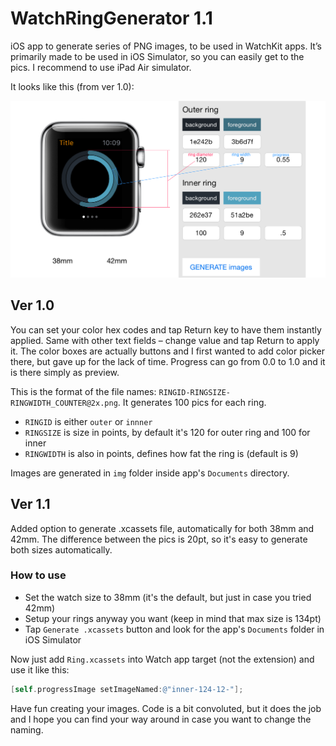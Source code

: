 # WatchRingGenerator 1.1

iOS app to generate series of PNG images, to be used in WatchKit apps. It’s primarily made to be used in iOS Simulator, so you can easily get to the pics.
I recommend to use iPad Air simulator.

It looks like this (from ver 1.0):

![](screen.png)

## Ver 1.0

You can set your color hex codes and tap Return key to have them instantly applied. Same with other text fields – change value and tap Return to apply it.
The color boxes are actually buttons and I first wanted to add color picker there, but gave up for the lack of time. Progress can go from 0.0 to 1.0 and it is there simply as preview.

This is the format of the file names: `RINGID-RINGSIZE-RINGWIDTH_COUNTER@2x.png`. It generates 100 pics for each ring. 

* `RINGID` is either `outer` or `innner`
* `RINGSIZE` is size in points, by default it's 120 for outer ring and 100 for inner
* `RINGWIDTH` is also in points, defines how fat the ring is (default is 9)

Images are generated in `img` folder inside app's `Documents` directory.

## Ver 1.1

Added option to generate .xcassets file, automatically for both 38mm and 42mm. The difference between the pics is 20pt, so it's easy to generate both sizes automatically.

### How to use

* Set the watch size to 38mm (it's the default, but just in case you tried 42mm)
* Setup your rings anyway you want (keep in mind that max size is 134pt)
* Tap `Generate .xcassets` button and look for the app's `Documents` folder in iOS Simulator

Now just add `Ring.xcassets` into Watch app target (not the extension) and use it like this:

```objective-c
[self.progressImage setImageNamed:@"inner-124-12-"];
```

Have fun creating your images. Code is a bit convoluted, but it does the job and I hope you can find your way around in case you want to change the naming.
